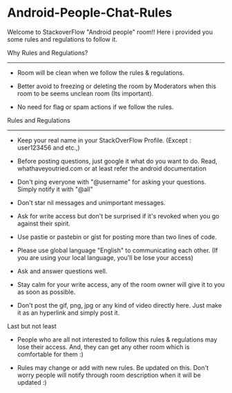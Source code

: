 Android-People-Chat-Rules
=========================


Welcome to StackoverFlow "Android people" room!! Here i provided you some rules and regulations to follow it.

Why Rules and Regulations?

-------------------------------------

- Room will be clean when we follow the rules & regulations.

- Better avoid to freezing or deleting the room by Moderators when this room to be seems unclean room (Its important).

- No need for flag or spam actions if we follow the rules.

Rules and Regulations

-----------------------------

- Keep your real name in your StackOverFlow Profile. (Except : user123456 and etc.,)

- Before posting questions, just google it what do you want to do. Read, whathaveyoutried.com  or at least refer the android documentation

- Don't ping everyone with "@username" for asking your questions. Simply notify it with "@all"

- Don't star nil messages and unimportant messages.

- Ask for write access but don't be surprised if it's revoked when you go against their spirit.

- Use pastie or pastebin or gist for posting more than two lines of code.

- Please use global language "English" to communicating each other. (If you are using your local language, you'll be lose your access)

- Ask and answer questions well.

- Stay calm for your write access, any of the room owner will give it to you as soon as possible.

- Don't post the gif, png, jpg or any kind of video directly here. Just make it as an hyperlink and simply post it.

Last but not least

- People who are all not interested to follow this rules & regulations may lose their access. And, they can  get any other room which is comfortable for them :)

- Rules may change or add with new rules. Be updated on this. Don't worry people will notify through room description when it will be updated :)
